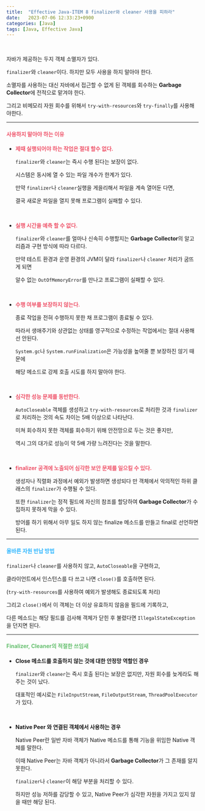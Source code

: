 ```yaml
---
title:  "Effective Java-ITEM 8 finalizer와 cleaner 사용을 피하라"
date:   2023-07-06 12:33:23+0900
categories: [Java]
tags: [Java, Effective Java]
---
```

<br>

자바가 제공하는 두지 객체 소멸자가 있다. 

`finalizer`와 `cleaner`이다. 하지만 모두 사용을 하지 말아야 한다.

소멸자를 사용하는 대신 자바에서 접근할 수 없게 된 객체를 회수하는 **Garbage Collector**에 전적으로 맡겨야 한다.

그리고 비메모리 자원 회수를 위해서 `try-with-resources`와 `try-finally`를 사용해야한다.

---
#### **<span style="color:#ef5369">사용하지 말아야 하는 이유</span>**

- **<span style="color:#ef5369">제때 실행되어야 하는 작업은 절대 할수 없다.</span>**

  `finalizer`와 `cleaner`는 즉시 수행 된다는 보장이 없다.

  시스템은 동시에 열 수 있는 파일 개수가 한계가 있다.

  만약 `finalizer`나 `cleaner`실행을 게을리해서 파일을 계속 열어둔 다면,

  결국 새로운 파일을 열지 못해 프로그램이 실패할 수 있다.

<br>

- **<span style="color:#ef5369">실행 시간을 예측 할 수 없다.</span>**

  `finalizer`와 `cleaner`를 얼마나 신속히 수행할지는 **Garbage Collector**의 알고리즘과 구현 방식에 따라 다르다.

  만약 테스트 환경과 운영 환경의 JVM이 달라 `finalizer`나 `cleaner` 처리가 굼뜨게 되면

  알수 없는 `OutOfMemoryError`를 만나고 프로그램이 실패할 수 있다.

<br>

- **<span style="color:#ef5369">수행 여부를 보장하지 않는다.</span>**

  종료 작업을 전혀 수행하지 못한 채 프로그램이 종료될 수 있다.
  
  따라서 생애주기와 상관없는 상태를 영구적으로 수정하는 작업에서는 절대 사용해선 안된다.
  
  `System.gc`나 `System.runFinalization`은 가능성을 높여줄 뿐 보장하진 않기 때문에

  해당 메소드로 강제 호출 시도를 하지 말아야 한다.

<br>

- **<span style="color:#ef5369">심각한 성능 문제를 동반한다.</span>**

  `AutoCloseable` 객체를 생성하고 `try-with-resources`로 처리한 것과 `finalizer`로 처리하는 것의 속도 차이는 5배 이상으로 나타난다. 

  미쳐 회수하지 못한 객체를 회수하기 위해 안전망으로 두는 것은 좋지만,
  
  역시 그의 대가로 성능이 약 5배 가량 느려진다는 것을 말한다.

<br>

- **<span style="color:#ef5369">finalizer 공격에 노출되어 심각한 보안 문제를 일으킬 수 있다.</span>**

  생성자나 직렬화 과정에서 예외가 발생하면 생성되다 만 객체에서 악의적인 하위 클래스의 `finalizer`가 수행될 수 있다.

  또한 `finalizer`는 정적 필드에 자신의 참조를 할당하여 **Garbage Collector**가 수집하지 못하게 막을 수 있다.

  방어를 하기 위해서 아무 일도 하지 않는 finalize 메소드를 만들고 final로 선언하면 된다.

---

#### **<span style="color:#33b8ff">올바른 자원 반납 방법</span>**

`finalizer`나 `cleaner`를 사용하지 않고, `AutoCloseable`을 구현하고, 

클라이언트에서 인스턴스를 다 쓰고 나면 `close()`를 호출하면 된다.

(`try-with-resources`를 사용하여 예외가 발생해도 종료되도록 처리)

그리고 `close()`에서 이 객체는 더 이상 유효하지 않음을 필드에 기록하고,

다른 메소드는 해당 필드를 검사해 객체가 닫힌 후 불렸다면 `IllegalStateException`을 던지면 된다.

---

#### **<span style="color:#65bf6e">Finalizer, Cleaner의 적절한 쓰임새</span>**

- **Close 메소드를 호출하지 않는 것에 대한 안정망 역할인 경우**

  `finalizer`와 `cleaner`는 즉시 호출 된다는 보장은 없지만, 자원 회수를 늦게라도 해주는 것이 났다.

  대표적인 예시로는 `FileInputStream`, `FileOutputStream`, `ThreadPoolExecutor`가 있다.

<br>

- **Native Peer 와 연결된 객체에서 사용하는 경우**

  Native Peer란 일반 자바 객체가 Native 메소드를 통해 기능을 위임한 Native 객체를 말한다.

  이때 Native Peer는 자바 객체가 아니라서 **Garbage Collector**가 그 존재를 알지 못한다.

  `finalizer`나 `cleaner`이 해당 부분을 처리할 수 있다. 

  하지만 성능 저하를 감당할 수 있고, Native Peer가 심각한 자원을 가지고 있지 않을 때만 해당 된다.
